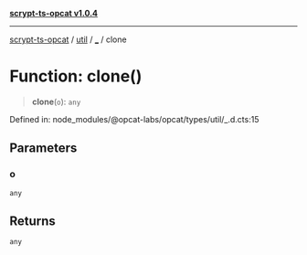 [**scrypt-ts-opcat v1.0.4**](../../../../README.md)

***

[scrypt-ts-opcat](../../../../README.md) / [util](../../README.md) / [\_](../README.md) / clone

# Function: clone()

> **clone**(`o`): `any`

Defined in: node\_modules/@opcat-labs/opcat/types/util/\_.d.cts:15

## Parameters

### o

`any`

## Returns

`any`
